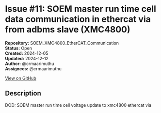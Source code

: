# Issue #11: SOEM master run time cell data communication in ethercat via from adbms slave (XMC4800)

**Repository:** SOEM_XMC4800_EtherCAT_Communication  
**Status:** Open  
**Created:** 2024-12-05  
**Updated:** 2024-12-12  
**Author:** @crmaarimuthu  
**Assignees:** @crmaarimuthu  

[View on GitHub](https://github.com/Simtestlab/SOEM_XMC4800_EtherCAT_Communication/issues/11)

## Description

DOD: SOEM master run time cell voltage update to xmc4800 ethercat via